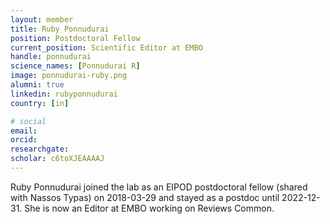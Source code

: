 ```yaml
---
layout: member
title: Ruby Ponnudurai
position: Postdoctoral Fellow
current_position: Scientific Editor at EMBO
handle: ponnudurai
science_names: [Ponnudurai R]
image: ponnudurai-ruby.png
alumni: true
linkedin: rubyponnudurai
country: [in]

# social
email:
orcid:
researchgate:
scholar: c6toXJEAAAAJ
---
```


Ruby Ponnudurai joined the lab as an EIPOD postdoctoral fellow (shared with Nassos Typas) on 2018-03-29 and stayed as a postdoc until 2022-12-31. She is now an Editor at EMBO working on Reviews Common.
